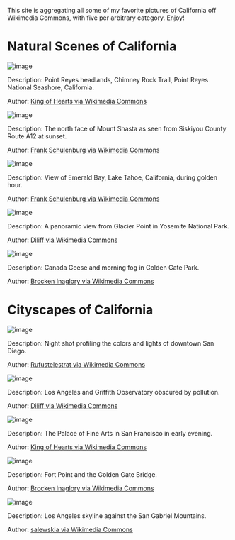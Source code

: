 This site is aggregating all some of my favorite pictures of California off Wikimedia Commons, with five per arbitrary category. Enjoy!

# Natural Scenes of California

![image](https://user-images.githubusercontent.com/106886685/192608396-1c8d0f6d-ede2-4c02-8756-5078403597f1.png)

Description: Point Reyes headlands, Chimney Rock Trail, Point Reyes National Seashore, California.

Author: [King of Hearts via Wikimedia Commons](https://commons.wikimedia.org/wiki/File:Chimney_Rock_Trail_Point_Reyes_December_2016_009.jpg)



![image](https://user-images.githubusercontent.com/106886685/192608576-9207139c-de03-48fe-aaf5-e1e013fc36c8.png)

Description: The north face of Mount Shasta as seen from Siskiyou County Route A12 at sunset.

Author: [Frank Schulenburg via Wikimedia Commons](https://commons.wikimedia.org/wiki/File:North_face_of_Mount_Shasta_at_sunset-2175.jpg)



![image](https://user-images.githubusercontent.com/106886685/192672821-edddb12c-6710-4086-b989-aedfbfcfba64.png)

Description: View of Emerald Bay, Lake Tahoe, California, during golden hour.

Author: [Frank Schulenburg via Wikimedia Commons](https://commons.wikimedia.org/wiki/File:Golden_Hour_at_Emerald_Bay.jpg)



![image](https://user-images.githubusercontent.com/106886685/192672922-088797b3-8620-4213-843c-eb22a6acb255.png)

Description: A panoramic view from Glacier Point in Yosemite National Park.

Author: [Diliff via Wikimedia Commons](https://commons.wikimedia.org/wiki/File:Glacier_Point_at_Sunset,_Yosemite_NP,_CA,_US_-_Diliff.jpg)



![image](https://user-images.githubusercontent.com/106886685/192673367-b81aa896-6a7d-4fc9-91b9-890ae89093bf.png)

Description: Canada Geese and morning fog in Golden Gate Park.

Author: [Brocken Inaglory via Wikimedia Commons](https://commons.wikimedia.org/wiki/File:Canada_Geese_and_morning_fog.jpg)

# Cityscapes of California

![image](https://user-images.githubusercontent.com/106886685/192677320-7d15c43c-f5d1-416e-8b9e-8fdf40991e8e.png)

Description: Night shot profiling the colors and lights of downtown San Diego.

Author: [Rufustelestrat via Wikimedia Commons](https://commons.wikimedia.org/wiki/File:San_Diego_Reflecting_Pond.jpg)



![image](https://user-images.githubusercontent.com/106886685/192677564-94b8d582-c131-4d98-9a5e-b4c5da2c80b5.png)

Description: Los Angeles and Griffith Observatory obscured by pollution.

Author: [Diliff via Wikimedia Commons](https://commons.wikimedia.org/wiki/File:Los_Angeles_Pollution.jpg)



![image](https://user-images.githubusercontent.com/106886685/192677873-6bbd1a5a-c764-4f87-9145-6cdfebc3e5c7.png)

Description: The Palace of Fine Arts in San Francisco in early evening.

Author: [King of Hearts via Wikimedia Commons](https://commons.wikimedia.org/wiki/File:Palace_of_Fine_Arts_San_Francisco_January_2014_001.jpg)



![image](https://user-images.githubusercontent.com/106886685/192678012-09362eff-0166-4382-bd4f-762a944bc77e.png)

Description: Fort Point and the Golden Gate Bridge.

Author: [Brocken Inaglory via Wikimedia Commons](https://commons.wikimedia.org/wiki/File:Fort_Point_National_Historic_Site_and_Golden_Gate_Bridge.jpg)



![image](https://user-images.githubusercontent.com/106886685/192678993-10dd33ad-619f-42d3-9de3-46758e699db1.png)

Description: Los Angeles skyline against the San Gabriel Mountains.

Author: [salewskia via Wikimedia Commons](https://commons.wikimedia.org/wiki/File:Los_Angeles,_Winter_2016.jpg)

